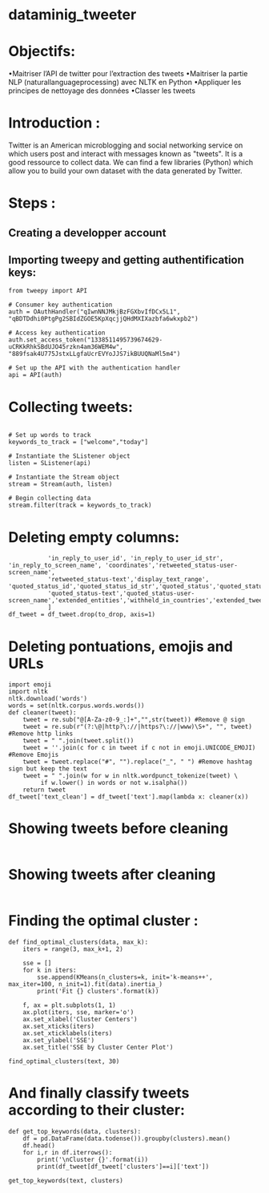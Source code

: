 # dataminig_tweeter
# Objectifs: 
•Maitriser l’API de twitter pour l’extraction des tweets
•Maitriser la partie NLP (naturallanguageprocessing) avec NLTK en Python
•Appliquer les principes de nettoyage des données
•Classer les tweets

# Introduction :
Twitter is an American microblogging and social networking service on which users post and interact with messages known as "tweets".
It is a good ressource to collect data. We can find a few libraries (Python) which allow you to build your own dataset with the data generated by Twitter.

# Steps :
## Creating a developper account
## Importing tweepy and getting authentification keys:

```from tweepy import OAuthHandler
from tweepy import API

# Consumer key authentication
auth = OAuthHandler("qIwnNNJMkjBzFGXbvIfDCx5L1", "qBDTDdhi0PtgPg2SBIdZGOE5KpXqcjjQHdMXIXazbfa6wkxpb2")

# Access key authentication
auth.set_access_token("1338511495739674629-uCRKkRhkSBdUJO45rzkn4am36WEM4w", "889fsak4U775JstxLLgfaUcrEVYoJJS7ikBUUQNaMl5m4")

# Set up the API with the authentication handler
api = API(auth)
```

# Collecting tweets:

```from tweepy import Stream

# Set up words to track
keywords_to_track = ["welcome","today"]

# Instantiate the SListener object 
listen = SListener(api)

# Instantiate the Stream object
stream = Stream(auth, listen)

# Begin collecting data
stream.filter(track = keywords_to_track)
```

# Deleting empty columns:
``` to_drop = ['in_reply_to_status_id','contributors','geo', 'withheld_in_countries', 'place', 'in_reply_to_status_id_str',
           'in_reply_to_user_id', 'in_reply_to_user_id_str', 'in_reply_to_screen_name', 'coordinates','retweeted_status-user-screen_name',
           'retweeted_status-text','display_text_range', 'quoted_status_id','quoted_status_id_str','quoted_status','quoted_status_permalink',
           'quoted_status-text','quoted_status-user-screen_name','extended_entities','withheld_in_countries','extended_tweet'
           ]
df_tweet = df_tweet.drop(to_drop, axis=1)
```

# Deleting pontuations, emojis and URLs

``` import re
import emoji
import nltk
nltk.download('words')
words = set(nltk.corpus.words.words())
def cleaner(tweet):
    tweet = re.sub("@[A-Za-z0-9_:]+","",str(tweet)) #Remove @ sign
    tweet = re.sub(r"(?:\@|http?\://|https?\://|www)\S+", "", tweet) #Remove http links
    tweet = " ".join(tweet.split())
    tweet = ''.join(c for c in tweet if c not in emoji.UNICODE_EMOJI) #Remove Emojis
    tweet = tweet.replace("#", "").replace("_", " ") #Remove hashtag sign but keep the text
    tweet = " ".join(w for w in nltk.wordpunct_tokenize(tweet) \
         if w.lower() in words or not w.isalpha())
    return tweet
df_tweet['text_clean'] = df_tweet['text'].map(lambda x: cleaner(x))
```
# Showing tweets before cleaning
```print(df_tweet['text'])
```
# Showing tweets after cleaning

```print(df_tweet['text_clean'])
```
# Finding the optimal cluster :
```
def find_optimal_clusters(data, max_k):
    iters = range(3, max_k+1, 2)
    
    sse = []
    for k in iters:
        sse.append(KMeans(n_clusters=k, init='k-means++', max_iter=100, n_init=1).fit(data).inertia_)
        print('Fit {} clusters'.format(k))
        
    f, ax = plt.subplots(1, 1)
    ax.plot(iters, sse, marker='o')
    ax.set_xlabel('Cluster Centers')
    ax.set_xticks(iters)
    ax.set_xticklabels(iters)
    ax.set_ylabel('SSE')
    ax.set_title('SSE by Cluster Center Plot')
    
find_optimal_clusters(text, 30)
```
# And finally classify tweets according to their cluster:
```
def get_top_keywords(data, clusters):
    df = pd.DataFrame(data.todense()).groupby(clusters).mean()
    df.head()
    for i,r in df.iterrows():
        print('\nCluster {}'.format(i))
        print(df_tweet[df_tweet['clusters']==i]['text'])
            
get_top_keywords(text, clusters)
```
